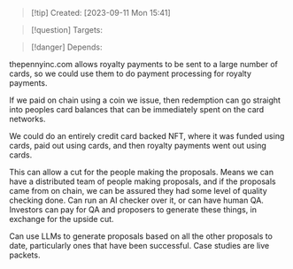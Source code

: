 
>[!tip] Created: [2023-09-11 Mon 15:41]

>[!question] Targets: 

>[!danger] Depends: 

thepennyinc.com allows royalty payments to be sent to a large number of cards, so we could use them to do payment processing for royalty payments.

If we paid on chain using a coin we issue, then redemption can go straight into peoples card balances that can be immediately spent on the card networks.

We could do an entirely credit card backed NFT, where it was funded using cards, paid out using cards, and then royalty payments went out using cards.

This can allow a cut for the people making the proposals.  Means we can have a distributed team of people making proposals, and if the proposals came from on chain, we can be assured they had some level of quality checking done.  Can run an AI checker over it, or can have human QA.  Investors can pay for QA and proposers to generate these things, in exchange for the upside cut.

Can use LLMs to generate proposals based on all the other proposals to date, particularly ones that have been successful.  Case studies are live packets.

